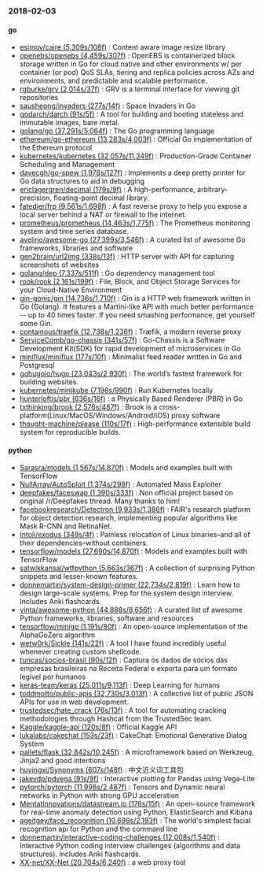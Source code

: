 ### 2018-02-03

#### go
* [esimov/caire (5,309s/108f)](https://github.com/esimov/caire) : Content aware image resize library
* [openebs/openebs (4,459s/307f)](https://github.com/openebs/openebs) : OpenEBS is containerized block storage written in Go for cloud native and other environments w/ per container (or pod) QoS SLAs, tiering and replica policies across AZs and environments, and predictable and scalable performance.
* [rgburke/grv (2,014s/37f)](https://github.com/rgburke/grv) : GRV is a terminal interface for viewing git repositories
* [sausheong/invaders (277s/14f)](https://github.com/sausheong/invaders) : Space Invaders in Go
* [godarch/darch (91s/5f)](https://github.com/godarch/darch) : A tool for building and booting stateless and immutable images, bare metal.
* [golang/go (37,291s/5,064f)](https://github.com/golang/go) : The Go programming language
* [ethereum/go-ethereum (13,283s/4,003f)](https://github.com/ethereum/go-ethereum) : Official Go implementation of the Ethereum protocol
* [kubernetes/kubernetes (32,057s/11,349f)](https://github.com/kubernetes/kubernetes) : Production-Grade Container Scheduling and Management
* [davecgh/go-spew (1,978s/127f)](https://github.com/davecgh/go-spew) : Implements a deep pretty printer for Go data structures to aid in debugging
* [ericlagergren/decimal (179s/9f)](https://github.com/ericlagergren/decimal) : A high-performance, arbitrary-precision, floating-point decimal library.
* [fatedier/frp (9,561s/1,698f)](https://github.com/fatedier/frp) : A fast reverse proxy to help you expose a local server behind a NAT or firewall to the internet.
* [prometheus/prometheus (14,463s/1,775f)](https://github.com/prometheus/prometheus) : The Prometheus monitoring system and time series database.
* [avelino/awesome-go (27,399s/3,546f)](https://github.com/avelino/awesome-go) : A curated list of awesome Go frameworks, libraries and software
* [gen2brain/url2img (338s/13f)](https://github.com/gen2brain/url2img) : HTTP server with API for capturing screenshots of websites
* [golang/dep (7,337s/511f)](https://github.com/golang/dep) : Go dependency management tool
* [rook/rook (2,161s/199f)](https://github.com/rook/rook) : File, Block, and Object Storage Services for your Cloud-Native Environment
* [gin-gonic/gin (14,736s/1,710f)](https://github.com/gin-gonic/gin) : Gin is a HTTP web framework written in Go (Golang). It features a Martini-like API with much better performance -- up to 40 times faster. If you need smashing performance, get yourself some Gin.
* [containous/traefik (12,738s/1,236f)](https://github.com/containous/traefik) : Træfik, a modern reverse proxy
* [ServiceComb/go-chassis (341s/57f)](https://github.com/ServiceComb/go-chassis) : Go-Chassis is a Software Development Kit(SDK) for rapid development of microservices in Go
* [miniflux/miniflux (177s/10f)](https://github.com/miniflux/miniflux) : Minimalist feed reader written in Go and Postgresql
* [gohugoio/hugo (23,043s/2,930f)](https://github.com/gohugoio/hugo) : The world’s fastest framework for building websites.
* [kubernetes/minikube (7,198s/990f)](https://github.com/kubernetes/minikube) : Run Kubernetes locally
* [hunterloftis/pbr (636s/16f)](https://github.com/hunterloftis/pbr) : a Physically Based Renderer (PBR) in Go
* [txthinking/brook (2,576s/487f)](https://github.com/txthinking/brook) : Brook is a cross-platform(Linux/MacOS/Windows/Android/iOS) proxy software
* [thought-machine/please (110s/17f)](https://github.com/thought-machine/please) : High-performance extensible build system for reproducible builds.

#### python
* [Sarasra/models (1,567s/14,870f)](https://github.com/Sarasra/models) : Models and examples built with TensorFlow
* [NullArray/AutoSploit (1,374s/298f)](https://github.com/NullArray/AutoSploit) : Automated Mass Exploiter
* [deepfakes/faceswap (1,390s/333f)](https://github.com/deepfakes/faceswap) : Non official project based on original /r/Deepfakes thread. Many thanks to him!
* [facebookresearch/Detectron (9,933s/1,386f)](https://github.com/facebookresearch/Detectron) : FAIR's research platform for object detection research, implementing popular algorithms like Mask R-CNN and RetinaNet.
* [Intoli/exodus (349s/4f)](https://github.com/Intoli/exodus) : Painless relocation of Linux binaries–and all of their dependencies–without containers.
* [tensorflow/models (27,690s/14,870f)](https://github.com/tensorflow/models) : Models and examples built with TensorFlow
* [satwikkansal/wtfpython (5,663s/367f)](https://github.com/satwikkansal/wtfpython) : A collection of surprising Python snippets and lesser-known features.
* [donnemartin/system-design-primer (22,734s/2,819f)](https://github.com/donnemartin/system-design-primer) : Learn how to design large-scale systems. Prep for the system design interview. Includes Anki flashcards.
* [vinta/awesome-python (44,888s/8,656f)](https://github.com/vinta/awesome-python) : A curated list of awesome Python frameworks, libraries, software and resources
* [tensorflow/minigo (1,191s/80f)](https://github.com/tensorflow/minigo) : An open-source implementation of the AlphaGoZero algorithm
* [wetw0rk/Sickle (141s/22f)](https://github.com/wetw0rk/Sickle) : A tool I have found incredibly useful whenever creating custom shellcode.
* [turicas/socios-brasil (90s/12f)](https://github.com/turicas/socios-brasil) : Captura os dados de sócios das empresas brasileiras na Receita Federal e exporta para um formato legível por humanos
* [keras-team/keras (25,011s/9,113f)](https://github.com/keras-team/keras) : Deep Learning for humans
* [toddmotto/public-apis (32,730s/3,013f)](https://github.com/toddmotto/public-apis) : A collective list of public JSON APIs for use in web development.
* [trustedsec/hate_crack (76s/13f)](https://github.com/trustedsec/hate_crack) : A tool for automating cracking methodologies through Hashcat from the TrustedSec team.
* [Kaggle/kaggle-api (120s/8f)](https://github.com/Kaggle/kaggle-api) : Official Kaggle API
* [lukalabs/cakechat (153s/23f)](https://github.com/lukalabs/cakechat) : CakeChat: Emotional Generative Dialog System
* [pallets/flask (32,842s/10,245f)](https://github.com/pallets/flask) : A microframework based on Werkzeug, Jinja2 and good intentions
* [huyingxi/Synonyms (607s/148f)](https://github.com/huyingxi/Synonyms) : 中文近义词工具包
* [jakevdp/pdvega (91s/9f)](https://github.com/jakevdp/pdvega) : Interactive plotting for Pandas using Vega-Lite
* [pytorch/pytorch (11,998s/2,487f)](https://github.com/pytorch/pytorch) : Tensors and Dynamic neural networks in Python with strong GPU acceleration
* [MentatInnovations/datastream.io (176s/15f)](https://github.com/MentatInnovations/datastream.io) : An open-source framework for real-time anomaly detection using Python, ElasticSearch and Kibana
* [ageitgey/face_recognition (10,698s/2,193f)](https://github.com/ageitgey/face_recognition) : The world's simplest facial recognition api for Python and the command line
* [donnemartin/interactive-coding-challenges (12,008s/1,540f)](https://github.com/donnemartin/interactive-coding-challenges) : Interactive Python coding interview challenges (algorithms and data structures). Includes Anki flashcards.
* [XX-net/XX-Net (20,704s/6,240f)](https://github.com/XX-net/XX-Net) : a web proxy tool
